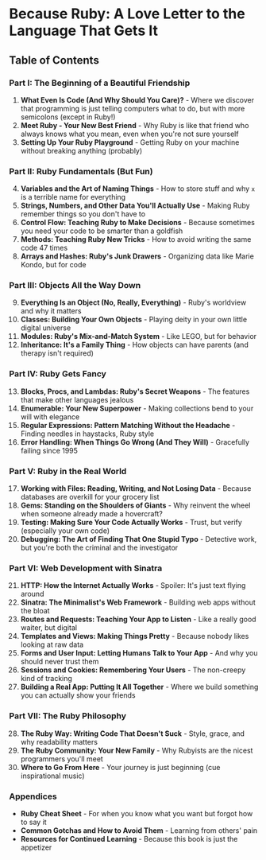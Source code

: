 # Because Ruby: A Love Letter to the Language That Gets It

## Table of Contents

### Part I: The Beginning of a Beautiful Friendship
1. **What Even Is Code (And Why Should You Care)?** - Where we discover that programming is just telling computers what to do, but with more semicolons (except in Ruby!)
2. **Meet Ruby - Your New Best Friend** - Why Ruby is like that friend who always knows what you mean, even when you're not sure yourself
3. **Setting Up Your Ruby Playground** - Getting Ruby on your machine without breaking anything (probably)

### Part II: Ruby Fundamentals (But Fun)
4. **Variables and the Art of Naming Things** - How to store stuff and why `x` is a terrible name for everything
5. **Strings, Numbers, and Other Data You'll Actually Use** - Making Ruby remember things so you don't have to
6. **Control Flow: Teaching Ruby to Make Decisions** - Because sometimes you need your code to be smarter than a goldfish
7. **Methods: Teaching Ruby New Tricks** - How to avoid writing the same code 47 times
8. **Arrays and Hashes: Ruby's Junk Drawers** - Organizing data like Marie Kondo, but for code

### Part III: Objects All the Way Down
9. **Everything Is an Object (No, Really, Everything)** - Ruby's worldview and why it matters
10. **Classes: Building Your Own Objects** - Playing deity in your own little digital universe
11. **Modules: Ruby's Mix-and-Match System** - Like LEGO, but for behavior
12. **Inheritance: It's a Family Thing** - How objects can have parents (and therapy isn't required)

### Part IV: Ruby Gets Fancy
13. **Blocks, Procs, and Lambdas: Ruby's Secret Weapons** - The features that make other languages jealous
14. **Enumerable: Your New Superpower** - Making collections bend to your will with elegance
15. **Regular Expressions: Pattern Matching Without the Headache** - Finding needles in haystacks, Ruby style
16. **Error Handling: When Things Go Wrong (And They Will)** - Gracefully failing since 1995

### Part V: Ruby in the Real World
17. **Working with Files: Reading, Writing, and Not Losing Data** - Because databases are overkill for your grocery list
18. **Gems: Standing on the Shoulders of Giants** - Why reinvent the wheel when someone already made a hovercraft?
19. **Testing: Making Sure Your Code Actually Works** - Trust, but verify (especially your own code)
20. **Debugging: The Art of Finding That One Stupid Typo** - Detective work, but you're both the criminal and the investigator

### Part VI: Web Development with Sinatra
21. **HTTP: How the Internet Actually Works** - Spoiler: It's just text flying around
22. **Sinatra: The Minimalist's Web Framework** - Building web apps without the bloat
23. **Routes and Requests: Teaching Your App to Listen** - Like a really good waiter, but digital
24. **Templates and Views: Making Things Pretty** - Because nobody likes looking at raw data
25. **Forms and User Input: Letting Humans Talk to Your App** - And why you should never trust them
26. **Sessions and Cookies: Remembering Your Users** - The non-creepy kind of tracking
27. **Building a Real App: Putting It All Together** - Where we build something you can actually show your friends

### Part VII: The Ruby Philosophy
28. **The Ruby Way: Writing Code That Doesn't Suck** - Style, grace, and why readability matters
29. **The Ruby Community: Your New Family** - Why Rubyists are the nicest programmers you'll meet
30. **Where to Go From Here** - Your journey is just beginning (cue inspirational music)

### Appendices
- **Ruby Cheat Sheet** - For when you know what you want but forgot how to say it
- **Common Gotchas and How to Avoid Them** - Learning from others' pain
- **Resources for Continued Learning** - Because this book is just the appetizer